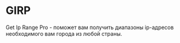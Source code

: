 # GIRP
Get Ip Range Pro - поможет вам получить диапазоны ip-адресов необходимого вам города из любой страны.
